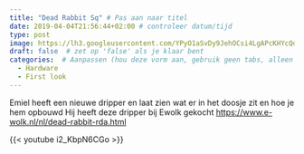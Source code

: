```yaml
---
title: "Dead Rabbit Sq" # Pas aan naar titel
date: 2019-04-04T21:56:44+02:00 # controleer datum/tijd
type: post
image: https://lh3.googleusercontent.com/YPyO1aSvDy9JehOCsi4LgAPcKHYcQdhDJbHoTEuKWaxYSHNdPjY4gYUBED-UW-djozy-JHGsfPtva--ba08weeHpPJ8-NsgQD34Dq0JHx_DbXIpTNWYAnE_DMhnjm0wIyeDPr7UlvlLGpQ1b8Bp0T53qWLZNNB9CwdwHBDHPMUhJ2WXxz31EBZr5Qs2qa3bjBmbIb2urSLt9WDvqgiLyaVni-u9llaYvTpL5GYV7A4GYtZZo7QO5l5hFjIXhh0ri-sHBwaJ34sO23QUpDJpbszabzLAuOMM0MrXNzKPY0gz1oIiUKVPX-zS02JwLrMOYhfkqrlIqrbdVMn9s6B3Y1v-O62axhDcedBvnhnep7yoAFWlrgSJKj4TJDlM4VLW710BOoIDO_hfXCqRYGE7i201Vs2HfUctrLmuVYU6m5AiNMz_RH-XKmkG-MEMG2_U6tPuYJvJMDsNTmM8PT_xV5pi9czeYOBFyUwN466zq8Lng9pkyvnCaZZgJbjwulVHpaYr7Ibu8jFmClLGMpnNp9JWxfAFOBxuGBOwyAoSNEp456sN32B71To8hc5FyyBGktEeS_em_B7PalrstvrOdcJJPrEh1g_zo3f2tReADEwCA0U-nrwbKx7AYmdnAVBh94E3irsApmZKqlOQ5v_CYQaH1hYQrj8Bx5ZV0O0jv1GBtjqGctsuwgHg0z2IhCut8bCYXvADaYuleZDIRWWdgdhuR2A=w1696-h954-no
draft: false  # zet op 'false' als je klaar bent
categories:  # Aanpassen (hou deze vorm aan, gebruik geen tabs, alleen spaties)
  - Hardware
  - First look
---
```

Emiel heeft een nieuwe dripper en laat zien wat er in het doosje zit en hoe je hem opbouwd
Hij heeft deze dripper bij Ewolk gekocht
https://www.e-wolk.nl/nl/dead-rabbit-rda.html

{{< youtube i2_KbpN6CGo >}}
